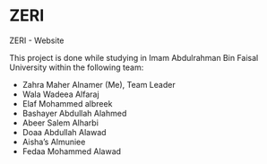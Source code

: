 # ZERI
ZERI - Website


This project is done while studying in Imam Abdulrahman Bin Faisal University within the following team:
- Zahra Maher Alnamer (Me), Team Leader
- Wala Wadeea Alfaraj
- Elaf Mohammed albreek
- Bashayer Abdullah Alahmed
- Abeer Salem Alharbi
- Doaa Abdullah Alawad
- Aisha’s Almuniee
- Fedaa Mohammed Alawad


